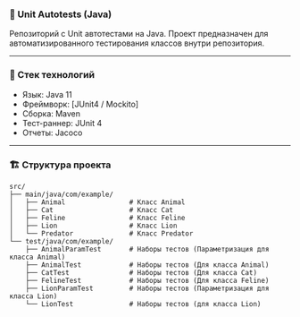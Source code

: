 ### 🚀 Unit Autotests (Java) 

Репозиторий с Unit автотестами на Java. Проект предназначен для автоматизированного тестирования классов внутри репозитория.

---

### 📌 Стек технологий

 - Язык: Java 11
 - Фреймворк: [JUnit4 / Mockito]
 - Сборка: Maven
 - Тест-раннер: JUnit 4
 - Отчеты: Jacoco

--- 

### 🏗 Структура проекта

```
src/
├── main/java/com/example/
│   ├── Animal                # Класс Animal
│   ├── Cat                   # Класс Cat
│   ├── Feline                # Класс Feline
│   ├── Lion                  # Класс Lion
│   └── Predator              # Класс Predator
└── test/java/com/example/
    ├── AnimalParamTest       # Наборы тестов (Параметризация для класса Animal)
    ├── AnimalTest            # Наборы тестов (Для класса Animal)
    ├── CatTest               # Наборы тестов (Для класса Cat)
    ├── FelineTest            # Наборы тестов (Для класса Feline)
    ├── LionParamTest         # Наборы тестов (Параметризация для класса Lion)
    └── LionTest              # Наборы тестов (для класса Lion)
```

